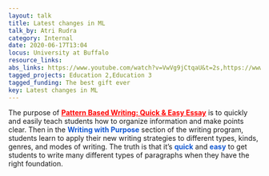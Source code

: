 ```yaml
---
layout: talk
title: Latest changes in ML
talk_by: Atri Rudra
category: Internal
date: 2020-06-17T13:04
locus: University at Buffalo
resource_links: 
abs_links: https://www.youtube.com/watch?v=VwVg9jCtqaU&t=2s,https://www.youtube.com/watch?v=GwIo3gDZCVQ&t=1s
tagged_projects: Education 2,Education 3
tagged_funding: The best gift ever
key: Latest changes in ML
---
```


<p>The purpose of&nbsp;<a href="https://patternbasedwriting.com/" target="_blank" style="color: rgb(255, 0, 0); background-color: transparent;"><strong>Pattern Based Writing: Quick &amp; Easy Essay</strong></a>&nbsp;is to quickly and easily teach students how to organize information and make points clear. Then in the&nbsp;<strong style="color: rgb(18, 88, 210); background-color: transparent;">Writing with Purpose</strong>&nbsp;section of the writing program, students learn to apply their new writing strategies to different types, kinds, genres, and modes of writing. The truth is that it’s&nbsp;<strong style="color: rgb(18, 88, 210); background-color: transparent;">quick</strong>&nbsp;and&nbsp;<strong style="color: rgb(18, 88, 210); background-color: transparent;">easy</strong>&nbsp;to get students to write many different types of paragraphs when they have the right foundation.</p><p><br></p><p><br></p>
